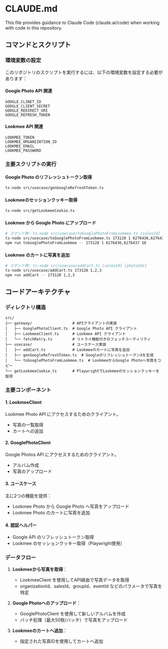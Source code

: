 # CLAUDE.md

This file provides guidance to Claude Code (claude.ai/code) when working with code in this repository.

## コマンドとスクリプト

### 環境変数の設定

このリポジトリのスクリプトを実行するには、以下の環境変数を設定する必要があります：

#### Google Photo API 関連

```
GOOGLE_CLINET_ID
GOOGLE_CLIENT_SECRET
GOOGLE_REDIRECT_URI
GOOGLE_REFRESH_TOKEN
```

#### Lookmee API 関連

```
LOOKMEE_TOKEN
LOOKMEE_ORGANIZATION_ID
LOOKMEE_EMAIL
LOOKMEE_PASSWORD
```

### 主要スクリプトの実行

#### Google Photo のリフレッシュトークン取得

```bash
ts-node src/usecase/genGoogleRefreshToken.ts
```

#### Lookmeeのセッションクッキー取得

```bash
ts-node src/getLookmeeCookie.ts
```

#### Lookmee から Google Photo にアップロード

```bash
# コマンド例: ts-node src/usecase/toGooglePhotoFromLookmee.ts [salesId] [groupId] [eventIds] [uploadCount]
ts-node src/usecase/toGooglePhotoFromLookmee.ts 173128 1 6276436,6276437 10
npm run toGooglePhotoFromLookmee -- 173128 1 6276436,6276437 10
```

#### Lookmee のカートに写真を追加

```bash
# コマンド例: ts-node src/usecase/addCart.ts [salesId] [photoIds]
ts-node src/usecase/addCart.ts 173128 1,2,3
npm run addCart -- 173128 1,2,3
```

## コードアーキテクチャ

### ディレクトリ構造

```
src/
├── gateway/                  # APIクライアントの実装
│   ├── GooglePhotoClient.ts  # Google Photo API クライアント
│   ├── LookmeeClient.ts      # Lookmee API クライアント
│   └── fetchRetry.ts         # リトライ機能付きのフェッチユーティリティ
├── usecase/                  # ユースケース実装
│   ├── addCart.ts            # Lookmeeのカートに写真を追加
│   ├── genGoogleRefreshToken.ts  # GoogleのリフレッシュトークンXを生成
│   └── toGooglePhotoFromLookmee.ts  # LookmeeからGoogle Photoへ写真をコピー
└── getLookmeeCookie.ts       # PlaywrightでLookmeeのセッションクッキーを取得
```

### 主要コンポーネント

#### 1. LookmeeClient

Lookmee Photo API にアクセスするためのクライアント。

- 写真の一覧取得
- カートへの追加

#### 2. GooglePhotoClient

Google Photos API にアクセスするためのクライアント。

- アルバム作成
- 写真のアップロード

#### 3. ユースケース

主に2つの機能を提供：

- Lookmee Photo から Google Photo へ写真をアップロード
- Lookmee Photo のカートに写真を追加

#### 4. 認証ヘルパー

- Google API のリフレッシュトークン取得
- Lookmee のセッションクッキー取得（Playwright使用）

### データフロー

1. **Lookmeeから写真を取得**：
   - LookmeeClient を使用してAPI経由で写真データを取得
   - organizationId、salesId、groupId、eventId などのパラメータで写真を特定

2. **Google Photoへのアップロード**：
   - GooglePhotoClient を使用して新しいアルバムを作成
   - バッチ処理（最大50枚/バッチ）で写真をアップロード

3. **Lookmeeのカートへ追加**：
   - 指定された写真IDを使用してカートへ追加
